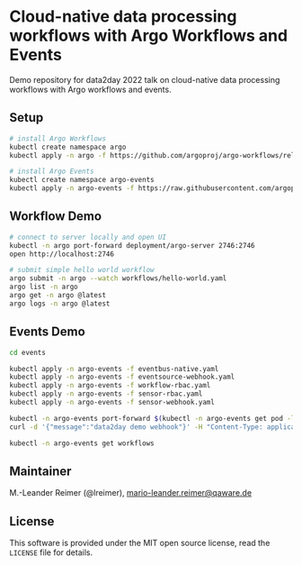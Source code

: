 # Cloud-native data processing workflows with Argo Workflows and Events

Demo repository for data2day 2022 talk on cloud-native data processing workflows with Argo workflows and events.

## Setup

```bash
# install Argo Workflows
kubectl create namespace argo
kubectl apply -n argo -f https://github.com/argoproj/argo-workflows/releases/download/v3.3.9/install.yaml

# install Argo Events
kubectl create namespace argo-events
kubectl apply -n argo-events -f https://raw.githubusercontent.com/argoproj/argo-events/v1.7.2/manifests/namespace-install.yaml
```

## Workflow Demo

```bash
# connect to server locally and open UI
kubectl -n argo port-forward deployment/argo-server 2746:2746
open http://localhost:2746

# submit simple hello world workflow
argo submit -n argo --watch workflows/hello-world.yaml
argo list -n argo
argo get -n argo @latest
argo logs -n argo @latest
```

## Events Demo

```bash
cd events

kubectl apply -n argo-events -f eventbus-native.yaml
kubectl apply -n argo-events -f eventsource-webhook.yaml
kubectl apply -n argo-events -f workflow-rbac.yaml
kubectl apply -n argo-events -f sensor-rbac.yaml
kubectl apply -n argo-events -f sensor-webhook.yaml

kubectl -n argo-events port-forward $(kubectl -n argo-events get pod -l eventsource-name=webhook -o name) 12000:12000
curl -d '{"message":"data2day demo webhook"}' -H "Content-Type: application/json" -X POST http://localhost:12000/example

kubectl -n argo-events get workflows
```

## Maintainer

M.-Leander Reimer (@lreimer), <mario-leander.reimer@qaware.de>

## License

This software is provided under the MIT open source license, read the `LICENSE`
file for details.
